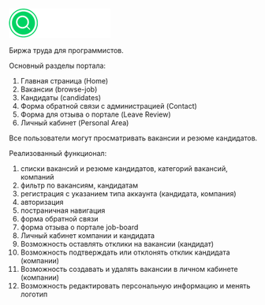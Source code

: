 ![Logo](https://github.com/Pavel-Klimenko/job-board/blob/master/public/img/logo.png)

Биржа труда для программистов.

Основный разделы портала:

1) Главная страница (Home)
2) Вакансии (browse-job)
3) Кандидаты (candidates)
4) Форма обратной связи с администрацией (Contact)
5) Форма для отзыва о портале (Leave Review)
6) Личный кабинет (Personal Area)

Все пользователи могут просматривать вакансии и резюме кандидатов.

Реализованный функционал:

1) списки вакансий и резюме кандидатов, категорий вакансий, компаний
2) фильтр по вакансиям, кандидатам
3) регистрация с указанием типа аккаунта (кандидата, компания)
4) авторизация
5) постраничная навигация
6) форма обратной связи
7) форма отзыва о портале job-board
8) Личный кабинет компании и кандидата
9) Возможность оставлять отклики на вакансии (кандидат)
10) Возможность подтверждать или отклонять отклик кандидата (компании)
11) Возможность создавать и удалять вакансии в личном кабинете (компании)
12) Возможность редактировать персональную информацию и менять логотип
